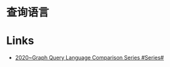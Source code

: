 # 查询语言

# Links

- [2020~Graph Query Language Comparison Series #Series#](https://nebula-graph.io/en/posts/graph-query-language-comparison-cypher-gremlin-ngql/)
